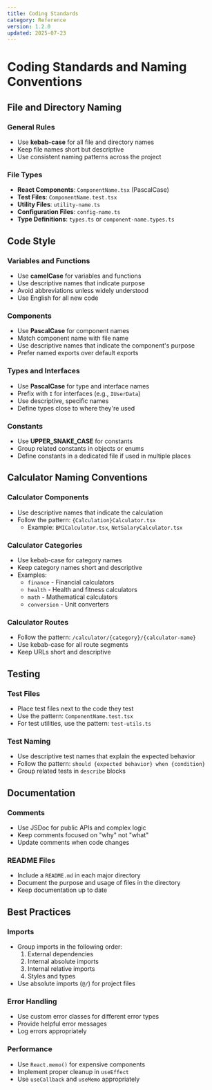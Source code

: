 ```yaml
---
title: Coding Standards
category: Reference
version: 1.2.0
updated: 2025-07-23
---
```


# Coding Standards and Naming Conventions

## File and Directory Naming

### General Rules
- Use **kebab-case** for all file and directory names
- Keep file names short but descriptive
- Use consistent naming patterns across the project

### File Types
- **React Components**: `ComponentName.tsx` (PascalCase)
- **Test Files**: `ComponentName.test.tsx`
- **Utility Files**: `utility-name.ts`
- **Configuration Files**: `config-name.ts`
- **Type Definitions**: `types.ts` or `component-name.types.ts`

## Code Style

### Variables and Functions
- Use **camelCase** for variables and functions
- Use descriptive names that indicate purpose
- Avoid abbreviations unless widely understood
- Use English for all new code

### Components
- Use **PascalCase** for component names
- Match component name with file name
- Use descriptive names that indicate the component's purpose
- Prefer named exports over default exports

### Types and Interfaces
- Use **PascalCase** for type and interface names
- Prefix with `I` for interfaces (e.g., `IUserData`)
- Use descriptive, specific names
- Define types close to where they're used

### Constants
- Use **UPPER_SNAKE_CASE** for constants
- Group related constants in objects or enums
- Define constants in a dedicated file if used in multiple places

## Calculator Naming Conventions

### Calculator Components
- Use descriptive names that indicate the calculation
- Follow the pattern: `{Calculation}Calculator.tsx`
  - Example: `BMICalculator.tsx`, `NetSalaryCalculator.tsx`

### Calculator Categories
- Use kebab-case for category names
- Keep category names short and descriptive
- Examples:
  - `finance` - Financial calculators
  - `health` - Health and fitness calculators
  - `math` - Mathematical calculators
  - `conversion` - Unit converters

### Calculator Routes
- Follow the pattern: `/calculator/{category}/{calculator-name}`
- Use kebab-case for all route segments
- Keep URLs short and descriptive

## Testing

### Test Files
- Place test files next to the code they test
- Use the pattern: `ComponentName.test.tsx`
- For test utilities, use the pattern: `test-utils.ts`

### Test Naming
- Use descriptive test names that explain the expected behavior
- Follow the pattern: `should {expected behavior} when {condition}`
- Group related tests in `describe` blocks

## Documentation

### Comments
- Use JSDoc for public APIs and complex logic
- Keep comments focused on "why" not "what"
- Update comments when code changes

### README Files
- Include a `README.md` in each major directory
- Document the purpose and usage of files in the directory
- Keep documentation up to date

## Best Practices

### Imports
- Group imports in the following order:
  1. External dependencies
  2. Internal absolute imports
  3. Internal relative imports
  4. Styles and types
- Use absolute imports (`@/`) for project files

### Error Handling
- Use custom error classes for different error types
- Provide helpful error messages
- Log errors appropriately

### Performance
- Use `React.memo()` for expensive components
- Implement proper cleanup in `useEffect`
- Use `useCallback` and `useMemo` appropriately
